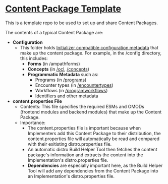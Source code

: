 # <u>Content Package Template</u>

This is a template repo to be used to set up and share Content Packages.

The contents of a typical Content Package are:
* **Configuration**
    * This folder holds [Initializer compatible configuration metadata]([url](https://github.com/mekomsolutions/openmrs-module-initializer/blob/main/README.md)) that make up the content package. For example, in the /config directory, this includes:
        * **Forms** (in /ampathforms)
        * **Concepts** (in [/ocl]([url](https://github.com/mekomsolutions/openmrs-module-initializer/blob/main/README.md#:~:text=Open%20Concept%20Lab%20(ZIP%20Files))), [/concepts]([url](https://github.com/mekomsolutions/openmrs-module-initializer/blob/main/readme/concepts.md)))
        * **Programmatic Metadata** such as:
            * Programs (in [/programs]([url](https://github.com/mekomsolutions/openmrs-module-initializer/blob/main/readme/prog.md)))
            * Encounter types (in [/encountertypes]([url](https://github.com/mekomsolutions/openmrs-module-initializer/blob/main/readme/et.md)))
            * Workflows (in [/programworkflows]([url](https://github.com/mekomsolutions/openmrs-module-initializer/blob/main/readme/prog.md)))
            * Identifiers and other metadata
* **content.properties File**
    * Contents: This file specifies the required ESMs and OMODs (frontend modules and backend modules) that make up the Content Package.
    * Importance:
        * The content.properties file is important because when Implementers add this Content Package to their distribution, the content.properties file will automatically be read and compared with their exitisting distro.properties file.
        * An automatic distro Build Helper Tool then fetches the content package's information and extracts the content into the Implementation's distro.properties file.
        * **Dependencies** are especially important here, as the Build Helper Tool will add any dependencies from the Content Package into an Implementation's distro.properties file.
